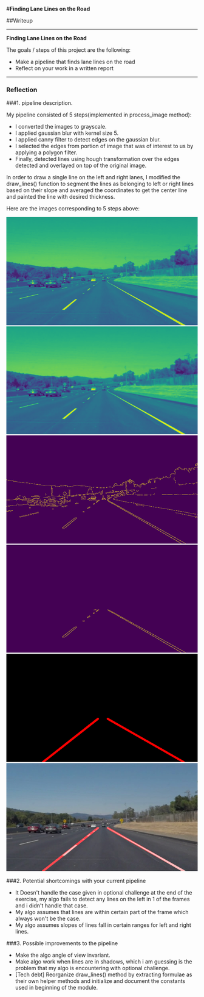 #**Finding Lane Lines on the Road** 

##Writeup

---

**Finding Lane Lines on the Road**

The goals / steps of this project are the following:
* Make a pipeline that finds lane lines on the road
* Reflect on your work in a written report


[//]: # (Image References)

[image1]: ./examples/gray_solidWhiteCurve.jpg "Grayscale"
[image2]: ./examples/blur_gray_solidWhiteCurve.jpg "Blurred Grayscale"
[image3]: ./examples/edges_solidWhiteCurve.jpg	"Canny edges"
[image4]: ./examples/masked_edges_solidWhiteCurve.jpg "Masked edges"
[image5]: ./examples/lines_solidWhiteCurve.jpg "Lines using hough transformation"
[image6]: ./examples/final_solidWhiteCurve.jpg  "Final"


---

### Reflection

###1. pipeline description.

My pipeline consisted of 5 steps(implemented in process_image method):
* I converted the images to grayscale.
* I applied gaussian blur with kernel size 5.
* I applied canny filter to detect edges on the gaussian blur.
* I selected the edges from portion of image that was of interest to us by applying a polygon filter.
* Finally, detected lines using hough transformation over the edges detected and overlayed on top of the original image.

In order to draw a single line on the left and right lanes, I modified the draw_lines() function to segment the lines as belonging
to left or right lines based on their slope and averaged the coordinates to get the center line and painted the line with 
desired thickness.

Here are the images corresponding to 5 steps above: 

![Gray][image1]
![Blur Gray][image2]
![Canny Edges][image3]
![Masked edges][image4]
![Lines using hough transformation][image5]
![Final][image6]



###2. Potential shortcomings with your current pipeline

* It Doesn't handle the case given in optional challenge at the end of the exercise, 
  my algo fails to detect any lines on the left in 1 of the frames and i didn't handle that case.
* My algo assumes that lines are within certain part of the frame which always won't be the case.
* My algo assumes slopes of lines fall in certain ranges for left and right lines.


###3. Possible improvements to the pipeline

* Make the algo angle of view invariant.
* Make algo work when lines are in shadows, which i am guessing is the problem that my algo is encountering with optional challenge.
* [Tech debt] Reorganize draw_lines() method by extracting formulae as their own helper methods and initialize and document the constants used in
  beginning of the module.